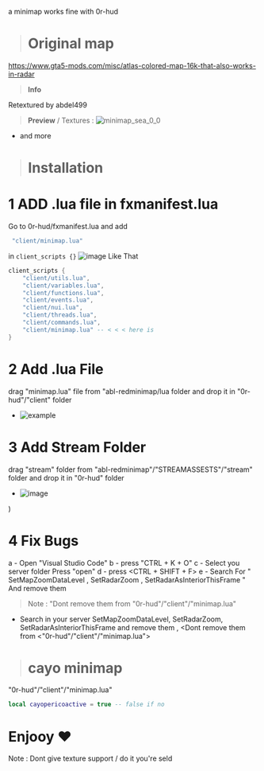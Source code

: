 
a minimap works fine with 0r-hud 

> # Original map

https://www.gta5-mods.com/misc/atlas-colored-map-16k-that-also-works-in-radar

> **Info**

Retextured by abdel499

> **Preview** / Textures :
![minimap_sea_0_0](https://github.com/AbdeLhere/fivem-redminimap/assets/140607607/22cdfa52-0843-4ec5-bdc2-eb7146285775)
- and more
> # Installation

# 1 ADD .lua file in fxmanifest.lua

 Go to 0r-hud/fxmanifest.lua and add 

```lua
 "client/minimap.lua"
```
in ```client_scripts {}```
![image](https://github.com/AbdeLhere/fivem-redminimap/assets/140607607/ce258ee8-dbaa-4328-b5c6-9bab185dc478)
Like That
```lua
client_scripts {
    "client/utils.lua",
    "client/variables.lua",
    "client/functions.lua",
    "client/events.lua",
    "client/nui.lua",
    "client/threads.lua",
    "client/commands.lua",
    "client/minimap.lua" -- < < < here is
}
```

 # 2 Add .lua File

drag "minimap.lua" file from "abl-redminimap/lua folder and drop it in "0r-hud"/"client" folder
- ![example](https://github.com/AbdeLhere/fivem-redminimap/assets/140607607/f0510503-a1d6-472a-a30b-67eb4e13b33e)

 # 3 Add Stream Folder

drag "stream" folder  from "abl-redminimap"/"STREAMASSESTS"/"stream" folder and drop it in "0r-hud" folder
- ![image](https://github.com/AbdeLhere/fivem-redminimap/assets/140607607/55ad9d09-4afa-467c-b4d5-6a6104389837)

)


 # 4 Fix Bugs

a -  Open "Visual Studio Code" 
b -  press "CTRL + K + O"
c -  Select you server folder Press "open"
d -  press <CTRL + SHIFT + F> 
e -  Search For " SetMapZoomDataLevel , SetRadarZoom , SetRadarAsInteriorThisFrame  "  And remove them
> Note : "Dont remove them from "0r-hud"/"client"/"minimap.lua"

- Search in your server SetMapZoomDataLevel, SetRadarZoom, SetRadarAsInteriorThisFrame and remove them , <Dont remove them from <"0r-hud"/"client"/"minimap.lua">

> # cayo minimap

<go to > "0r-hud"/"client"/"minimap.lua" <and set>  

```lua
local cayopericoactive = true -- false if no
```


# Enjooy ❤



Note : Dont give texture support / do it you're seld 
